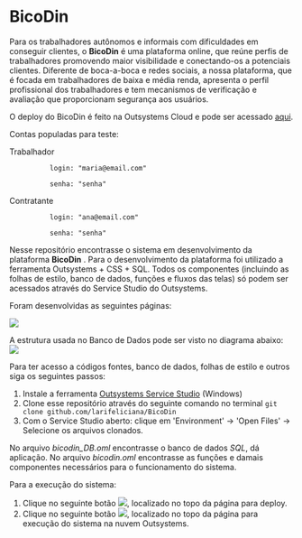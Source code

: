 # BicoDin
Para os trabalhadores autônomos e informais com dificuldades em conseguir clientes, o **BicoDin** é uma plataforma online, que reúne perfis de trabalhadores promovendo maior visibilidade e conectando-os a potenciais clientes.
Diferente de boca-a-boca e redes sociais, a nossa plataforma, que é focada em trabalhadores de baixa e média renda, apresenta o perfil profissional dos trabalhadores e tem mecanismos de verificação e avaliação que proporcionam segurança aos usuários.

O deploy do BicoDin é feito na Outsystems Cloud e pode ser acessado [aqui](https://larissa-feliciana.outsystemscloud.com/MeuBico/).

Contas populadas para teste:

Trabalhador  
          
             
              login: "maria@email.com"

              senha: "senha"

Contratante  

              login: "ana@email.com"

              senha: "senha"

Nesse repositório encontrasse o sistema em desenvolvimento da plataforma **BicoDin** . Para o desenvolvimento da plataforma foi utilizado a ferramenta Outsystems + CSS + SQL. Todos os componentes (incluindo as folhas de estilo, banco de dados, funções e fluxos das telas) só podem ser acessados através do Service Studio do Outsystems.

Foram desenvolvidas as seguintes páginas:


![](https://scontent.frec20-1.fna.fbcdn.net/v/t1.15752-9/98306577_702546377172221_7960025583037972480_n.png?_nc_cat=109&_nc_sid=b96e70&_nc_oc=AQmfA0FODI6bQxcDfRAbPmdbJb1A4J0axJOhLnjxZNYyKsjZG2j4XnrnDxuw6Q-s984&_nc_ht=scontent.frec20-1.fna&oh=f0dcc01fc498040789bb41b990a87723&oe=5EE5F7DC)


A estrutura usada no Banco de Dados pode ser visto no diagrama abaixo: 
\
![](https://scontent.frec20-1.fna.fbcdn.net/v/t1.15752-9/98182175_572155540348656_2479658089414918144_n.png?_nc_cat=111&_nc_sid=b96e70&_nc_oc=AQlCjahMiq9fhT-ox-OcZti1uvTghUqJX17iHtHhSp5EGtG91hhwQjHNDuaYD7lcqb0&_nc_ht=scontent.frec20-1.fna&oh=0687de5ac80b23f5295d71de5410be34&oe=5EE5CE24)



Para ter acesso a códigos fontes, banco de dados, folhas de estilo e outros siga os seguintes passos:

1. Instale a ferramenta [Outsystems Service Studio](https://www.outsystems.com/downloads/) (Windows)
2. Clone esse repositório através do seguinte comando no terminal 
``git clone github.com/larifeliciana/BicoDin``
3. Com o Service Studio aberto: clique em 'Environment' -> 'Open Files' -> Selecione os arquivos clonados.

No arquivo *bicodin_DB.oml* encontrasse o banco de dados *SQL*, dá aplicação. 
No arquivo *bicodin.oml* encontrasse as funções e damais componentes necessários para o funcionamento do sistema.

Para a execução do sistema:

1. Clique no seguinte botão  ![](https://scontent.frec20-1.fna.fbcdn.net/v/t1.15752-9/98135760_526231888051970_8327538521443139584_n.png?_nc_cat=108&_nc_sid=b96e70&_nc_oc=AQn_LA8HexDiHO_DQ9tgfnhUHvLEq05vIm_8T-3TBOQpSZaFLNgjTLb4HD6Wmp-WEBQ&_nc_ht=scontent.frec20-1.fna&oh=ff37399a55b4a8aec6cba13df1f9f275&oe=5EE5DD3E), localizado no topo da página para deploy.
2. Clique no seguinte botão  ![](https://scontent.frec20-1.fna.fbcdn.net/v/t1.15752-9/98006496_260854455274121_4996876823179558912_n.png?_nc_cat=107&_nc_sid=b96e70&_nc_oc=AQn8u_F3e0zrMOgIqwZsNY3nKppTdD9vLOD_WwTYI3yw6-I8O73z29WYgu5BY-2tXT8&_nc_ht=scontent.frec20-1.fna&oh=a877894859a67baaa702b1278cd27c08&oe=5EE58FE0), localizado no topo da página para execução do sistema na nuvem Outsystems.
